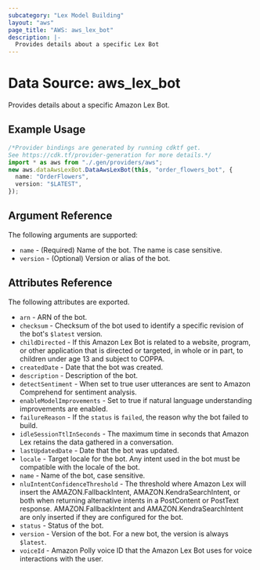 ```yaml
---
subcategory: "Lex Model Building"
layout: "aws"
page_title: "AWS: aws_lex_bot"
description: |-
  Provides details about a specific Lex Bot
---
```


# Data Source: aws\_lex\_bot

Provides details about a specific Amazon Lex Bot.

## Example Usage

```typescript
/*Provider bindings are generated by running cdktf get.
See https://cdk.tf/provider-generation for more details.*/
import * as aws from "./.gen/providers/aws";
new aws.dataAwsLexBot.DataAwsLexBot(this, "order_flowers_bot", {
  name: "OrderFlowers",
  version: "$LATEST",
});

```

## Argument Reference

The following arguments are supported:

* `name` - (Required) Name of the bot. The name is case sensitive.
* `version` - (Optional) Version or alias of the bot.

## Attributes Reference

The following attributes are exported.

* `arn` - ARN of the bot.
* `checksum` - Checksum of the bot used to identify a specific revision of the bot's `$latest` version.
* `childDirected` - If this Amazon Lex Bot is related to a website, program, or other application that is directed or targeted, in whole or in part, to children under age 13 and subject to COPPA.
* `createdDate` - Date that the bot was created.
* `description` - Description of the bot.
* `detectSentiment` - When set to true user utterances are sent to Amazon Comprehend for sentiment analysis.
* `enableModelImprovements` - Set to true if natural language understanding improvements are enabled.
* `failureReason` - If the `status` is `failed`, the reason why the bot failed to build.
* `idleSessionTtlInSeconds` - The maximum time in seconds that Amazon Lex retains the data gathered in a conversation.
* `lastUpdatedDate` - Date that the bot was updated.
* `locale` - Target locale for the bot. Any intent used in the bot must be compatible with the locale of the bot.
* `name` - Name of the bot, case sensitive.
* `nluIntentConfidenceThreshold` - The threshold where Amazon Lex will insert the AMAZON.FallbackIntent, AMAZON.KendraSearchIntent, or both when returning alternative intents in a PostContent or PostText response. AMAZON.FallbackIntent and AMAZON.KendraSearchIntent are only inserted if they are configured for the bot.
* `status` - Status of the bot.
* `version` - Version of the bot. For a new bot, the version is always `$latest`.
* `voiceId` - Amazon Polly voice ID that the Amazon Lex Bot uses for voice interactions with the user.
